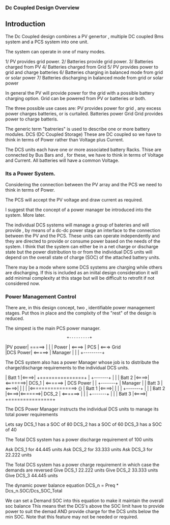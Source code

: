 ### Dc Coupled Design Overview

## Introduction

The Dc Coupled design combines a PV genertor , multiple DC coupled Bms system and a PCS system into one unit.


The system can operate in one of many modes.

1/ PV provides grid power.
2/ Batteries provide grid power.
3/ Batteries charged from PV
4/ Batteries charged from Grid
5/ PV provides power to grid and charge batteries
6/ Batteries charging in balanced mode from grid or solar power
7/ Batteries discharging in balanced mode from grid or solar power


In general the PV will provide power for the grid with a possible battery charging option.
Grid can be powered from PV or batteries  or both.


The three possible use cases are:
    PV provides power for grid , any excess power charges batteries, or is curtailed.
        Batteries power Grid
    Grid provides power to charge batteris.



The generic term "batreries" is used to describe one or more battery modules. DCS (DC Coupled Storage)
These are DC coupled so we have to think in terms of Power rather than Voltage plus Current.

The DCS units each have one or more associated battery Racks.
Thise are connected by Bus Bars and , for these, we have to think in terms of Voltage and Current.
All batteries will have a common Voltage.


### Its a Power System.

Considering the connection between the PV array and the PCS we need to think in terms of Power. 

The PCS will accept the PV voltage and draw current as required.

I suggest that the concept of a power manager be introduced into the system. More later.

The individual DCS systems will manage a group of bateries and will provide , by means of a dc-dc power stage an interface to  the connection between the PV and the PCS.
These units can operate independently and they are directed to provide or consume power based on the needs of the system.
I think that the system can either be in a net charge or discharge state but the power distribution to or from the individual DCS units will depend on the overall state of charge (SOC) of the attached battery units.

There may be a mode where some DCS systems are charging while others are discharging. 
If this is included as an iniital design consideration it will add minimal complexity at this stage but will be difficult to retrofit if not considered now.


### Power Management Control

There are, in this design concept, two , identifiable power management stages. Put thos in place and the complxity of the "rest" of the design is reduced.

The simpest is the main PCS power  manager.

                               +---------+
|PV power|           =====>    |         |
                               | Power   |  <====> | PCS | <===>  Grid   
|DCS Power|          <=====>   | Manager |
                               |         |
                               +---------+



The DCS system also has a power Manager whose job is to distribute the charge/discharge requirements to the individual DCS units.


| Batt 1 |<====>|                              +===============+
                |         +-------+            |               |
| Batt 2 |<====>|<=======>| DCS_1 | <======>   |   DCS Power   |
                |         +-------+            |   Manager     |
| Batt 3 |<====>|                              |               |
                                               |               |<================> {}
| Batt 1 |<====>|                              |               |
                |         +-------+            |               |
| Batt 2 |<====>|<=======>| DCS_2 | <======>   |               |
                |         +-------+            |               |
| Batt 3 |<====>|                              +===============+



The DCS Power Manager instructs the individual DCS units to  manage its total power requirements  

Lets say 
     DCS_1 has a SOC of 80
     DCS_2 has a SOC of 60
     DCS_3 has a SOC of 40
     
The Total DCS system has a power discharge requirement  of 100 units

   Ask DCS_1 for 44.445 units
   Ask DCS_2 for 33.333 units
   Ask DCS_3 for 22.222 units


The Total DCS system has a power charge requirement in which case the demands are reversed
   Give  DCS_1  22.222 units
   Give  DCS_2  33.333 units
   Give  DCS_3  44.445 units


The dynamic power balance equation 
    DCS_n = Preq * Dcs_n.SOC/Dcs_SOC_Total 
     

We can set a Demand SOC into this equation to make it maintain the overall soc balance
This means thet the DCS's above the SOC limit have to provide power to suit the demad AND provide charge for the DCS units below the min SOC. Note that this feature may not be needed or required.

